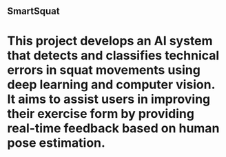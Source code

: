 ## SmartSquat

# This project develops an AI system that detects and classifies technical errors in squat movements using deep learning and computer vision. It aims to assist users in improving their exercise form by providing real-time feedback based on human pose estimation.
